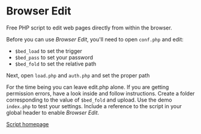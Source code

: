 # Browser Edit

Free PHP script to edit web pages directly from within the browser.

Before you can use *Browser Edit*, you'll need to open `conf.php` and edit:

- `$bed_load` to set the trigger
- `$bed_pass` to set your password
- `$bed_fold` to set the relative path

Next, open `load.php` and `auth.php` and set the proper path

For the time being you can leave edit.php alone. If you are getting permission errors, have a look inside and follow instructions. Create a folder corresponding to the value of `$bed_fold` and upload. Use the demo `index.php` to test your settings. Include a reference to the script in your global header to enable *Browser Edit*.

[Script homepage](http://phclaus.eu.org/php-scripts/browser-edit)
